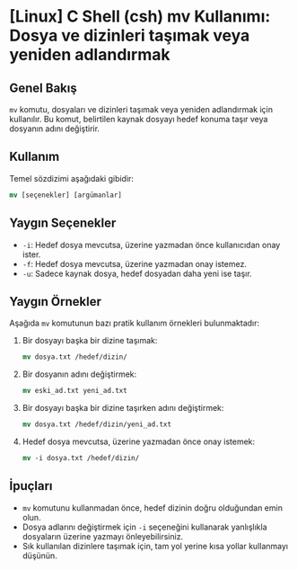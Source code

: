 # [Linux] C Shell (csh) mv Kullanımı: Dosya ve dizinleri taşımak veya yeniden adlandırmak

## Genel Bakış
`mv` komutu, dosyaları ve dizinleri taşımak veya yeniden adlandırmak için kullanılır. Bu komut, belirtilen kaynak dosyayı hedef konuma taşır veya dosyanın adını değiştirir.

## Kullanım
Temel sözdizimi aşağıdaki gibidir:
```csh
mv [seçenekler] [argümanlar]
```

## Yaygın Seçenekler
- `-i`: Hedef dosya mevcutsa, üzerine yazmadan önce kullanıcıdan onay ister.
- `-f`: Hedef dosya mevcutsa, üzerine yazmadan onay istemez.
- `-u`: Sadece kaynak dosya, hedef dosyadan daha yeni ise taşır.

## Yaygın Örnekler
Aşağıda `mv` komutunun bazı pratik kullanım örnekleri bulunmaktadır:

1. Bir dosyayı başka bir dizine taşımak:
   ```csh
   mv dosya.txt /hedef/dizin/
   ```

2. Bir dosyanın adını değiştirmek:
   ```csh
   mv eski_ad.txt yeni_ad.txt
   ```

3. Bir dosyayı başka bir dizine taşırken adını değiştirmek:
   ```csh
   mv dosya.txt /hedef/dizin/yeni_ad.txt
   ```

4. Hedef dosya mevcutsa, üzerine yazmadan önce onay istemek:
   ```csh
   mv -i dosya.txt /hedef/dizin/
   ```

## İpuçları
- `mv` komutunu kullanmadan önce, hedef dizinin doğru olduğundan emin olun.
- Dosya adlarını değiştirmek için `-i` seçeneğini kullanarak yanlışlıkla dosyaların üzerine yazmayı önleyebilirsiniz.
- Sık kullanılan dizinlere taşımak için, tam yol yerine kısa yollar kullanmayı düşünün.